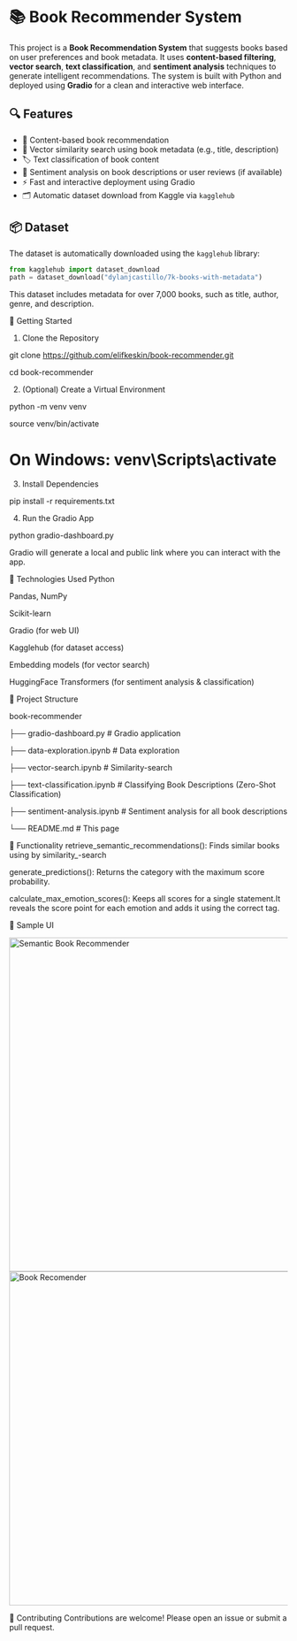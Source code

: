# 📚 Book Recommender System

This project is a **Book Recommendation System** that suggests books based on user preferences and book metadata. It uses **content-based filtering**, **vector search**, **text classification**, and **sentiment analysis** techniques to generate intelligent recommendations. The system is built with Python and deployed using **Gradio** for a clean and interactive web interface.

## 🔍 Features

- 🔎 Content-based book recommendation
- 🧠 Vector similarity search using book metadata (e.g., title, description)
- 🏷️ Text classification of book content
- 💬 Sentiment analysis on book descriptions or user reviews (if available)
- ⚡ Fast and interactive deployment using Gradio
- 🗂️ Automatic dataset download from Kaggle via `kagglehub`

## 📦 Dataset

The dataset is automatically downloaded using the `kagglehub` library:

```python
from kagglehub import dataset_download
path = dataset_download("dylanjcastillo/7k-books-with-metadata")
```

This dataset includes metadata for over 7,000 books, such as title, author, genre, and description.

🚀 Getting Started

1. Clone the Repository
   
git clone https://github.com/elifkeskin/book-recommender.git

cd book-recommender

2. (Optional) Create a Virtual Environment
   
python -m venv venv

source venv/bin/activate 

# On Windows: venv\Scripts\activate

3. Install Dependencies

pip install -r requirements.txt

4. Run the Gradio App
   
python gradio-dashboard.py

Gradio will generate a local and public link where you can interact with the app.

🧠 Technologies Used
Python

Pandas, NumPy

Scikit-learn

Gradio (for web UI)

Kagglehub (for dataset access)

Embedding models (for vector search)

HuggingFace Transformers (for sentiment analysis & classification)

📂 Project Structure

book-recommender

├── gradio-dashboard.py                    # Gradio application

├── data-exploration.ipynb                 # Data exploration

├── vector-search.ipynb                    # Similarity-search

├── text-classification.ipynb             # Classifying Book Descriptions (Zero-Shot Classification)

├── sentiment-analysis.ipynb              # Sentiment analysis for all book descriptions

└── README.md                       # This page

🎯 Functionality
retrieve_semantic_recommendations(): Finds similar books using  by similarity_-search

generate_predictions(): Returns the category with the maximum score probability.

calculate_max_emotion_scores(): Keeps all scores for a single statement.It reveals the score point for each emotion and adds it using the correct tag.

📸 Sample UI

<img width="604" alt="Semantic Book Recommender" src="https://github.com/user-attachments/assets/90e3051a-5cae-490c-a543-0019f0feec28" />

<img width="604" alt="Book Recomender" src="https://github.com/user-attachments/assets/3d2daa01-ad3f-4f67-b342-f89ecdc18cdc" />

🤝 Contributing
Contributions are welcome! Please open an issue or submit a pull request.



